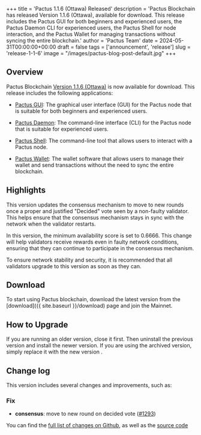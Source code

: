 +++
title = 'Pactus 1.1.6 (Ottawa) Released'
description = 'Pactus Blockchain has released Version 1.1.6 (Ottawa), available for download. This release includes the Pactus GUI for both beginners and experienced users, the Pactus Daemon CLI for experienced users, the Pactus Shell for node interaction, and the Pactus Wallet for managing transactions without syncing the entire blockchain.'
author = 'Pactus Team'
date = 2024-05-31T00:00:00+00:00
draft = false
tags = ['announcement', 'release']
slug = 'release-1-1-6'
image = "/images/pactus-blog-post-default.jpg"
+++

## Overview

Pactus Blockchain [Version 1.1.6 (Ottawa)](https://github.com/pactus-project/pactus/releases/tag/v1.1.6)
is now available for download.
This release includes the following applications:

- [Pactus GUI](https://docs.pactus.org/get-started/pactus-gui/):
  The graphical user interface (GUI) for the Pactus node that is suitable
  for both beginners and experienced users.

- [Pactus Daemon](https://docs.pactus.org/get-started/pactus-daemon/):
  The command-line interface (CLI) for the Pactus node that is suitable for experienced users.

- [Pactus Shell](https://docs.pactus.org/tutorials/pactus-shell/):
  The command-line tool that allows users to interact with a Pactus node.

- [Pactus Wallet](https://docs.pactus.org/tutorials/pactus-wallet/):
  The wallet software that allows users to manage their wallet and send transactions
  without the need to sync the entire blockchain.

## Highlights

This version updates the consensus mechanism to move to new rounds once
a proper and justified "Decided" vote seen by a non-faulty validator.
This helps ensure that the consensus mechanism stays in sync with the network when the validator restarts.

In this version, the minimum availability score is set to 0.6666.
This change will help validators receive rewards even in faulty network conditions,
ensuring that they can continue to participate in the consensus mechanism.

To ensure network stability and security,
it is recommended that all validators upgrade to this version as soon as they can.

## Download

To start using Pactus blockchain, download the latest version from the [download]({{ site.baseurl }}/download)
page and join the Mainnet.

## How to Upgrade

If you are running an older version, close it first.
Then uninstall the previous version and install the newer version.
If you are using the archived version, simply replace it with the new version .

## Change log

This version includes several changes and improvements, such as:

### Fix

- **consensus**: move to new round on decided vote ([#1293](https://github.com/pactus-project/pactus/pull/1293))

You can find the [full list of changes on Github](https://github.com/pactus-project/pactus/compare/v1.1.5...v1.1.6),
as well as the [source code](https://github.com/pactus-project/pactus/releases/tag/v1.1.6)
